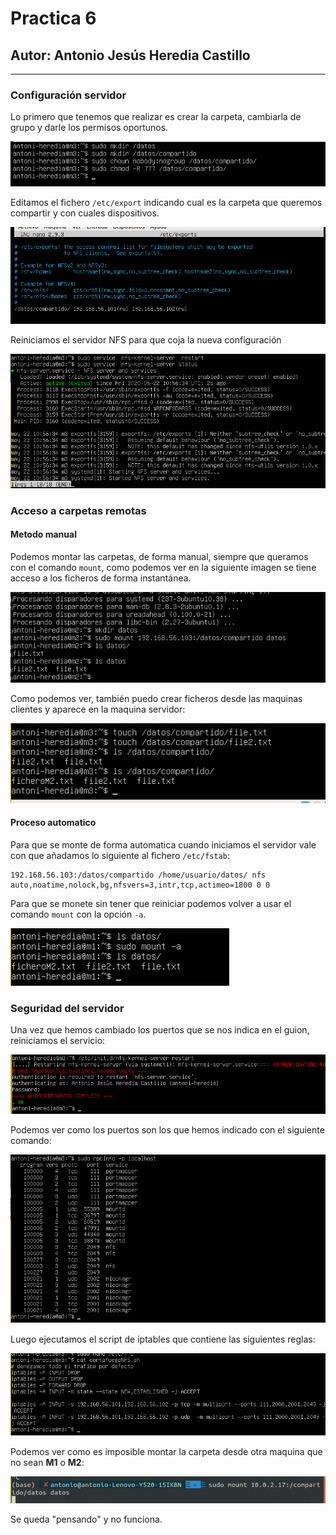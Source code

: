 # Practica 6
## Autor: Antonio Jesús Heredia Castillo
***
### Configuración servidor
Lo primero que tenemos que realizar es crear la carpeta, cambiarla de grupo y darle los permisos oportunos.

![](img/1.png)

Editamos el fichero ```/etc/export``` indicando cual es la carpeta que queremos compartir y con cuales dispositivos.

![](img/2.png)

Reiniciamos el servidor NFS para que coja la nueva configuración

![](img/3.png)

### Acceso a carpetas remotas

#### Metodo manual

Podemos montar las carpetas, de forma manual, siempre que queramos con el comando ```mount```, como podemos ver en la siguiente imagen se tiene acceso a los ficheros de forma instantánea. 

![](img/4.png)

Como podemos ver, también puedo crear ficheros desde las maquinas clientes y aparece en la maquina servidor:

![](img/5.png)

#### Proceso automatico
Para que se monte de forma automatica cuando iniciamos el servidor vale con que añadamos lo siguiente al fichero ```/etc/fstab```:

```
192.168.56.103:/datos/compartido /home/usuario/datos/ nfs auto,noatime,nolock,bg,nfsvers=3,intr,tcp,actimeo=1800 0 0
```

Para que se monete sin tener que reiniciar podemos volver a usar el comando ```mount``` con la opción ```-a```.

![](img/6.png)

### Seguridad del servidor
Una vez que hemos cambiado los puertos que se nos indica en el guion, reiniciamos el servicio:

![](img/7.png)

Podemos ver como los puertos son los que hemos indicado con el siguiente comando:

![](img/8.png)

Luego ejecutamos el script de iptables que contiene las siguientes reglas:

![](img/10.png)

Podemos ver como es imposible montar la carpeta desde otra maquina que no sean __M1__ o __M2__:

![](img/9.png)

Se queda "pensando" y no funciona.

